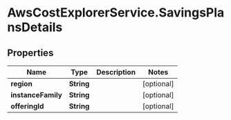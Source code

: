 # AwsCostExplorerService.SavingsPlansDetails

## Properties

Name | Type | Description | Notes
------------ | ------------- | ------------- | -------------
**region** | **String** |  | [optional] 
**instanceFamily** | **String** |  | [optional] 
**offeringId** | **String** |  | [optional] 


